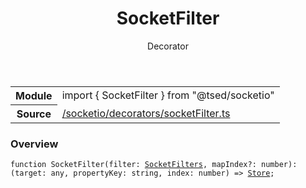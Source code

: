 
<header class="symbol-info-header"><h1 id="socketfilter">SocketFilter</h1><label class="symbol-info-type-label decorator">Decorator</label></header>
<!-- summary -->
<section class="symbol-info"><table class="is-full-width"><tbody><tr><th>Module</th><td><div class="lang-typescript"><span class="token keyword">import</span> { SocketFilter }&nbsp;<span class="token keyword">from</span>&nbsp;<span class="token string">"@tsed/socketio"</span></div></td></tr><tr><th>Source</th><td><a href="https://github.com/Romakita/ts-express-decorators/blob/v4.13.6/src//socketio/decorators/socketFilter.ts#L0-L0">/socketio/decorators/socketFilter.ts</a></td></tr></tbody></table></section>
<!-- overview -->


### Overview


<pre><code class="typescript-lang ">function <span class="token function">SocketFilter</span><span class="token punctuation">(</span>filter<span class="token punctuation">:</span> <a href="#api/socketio/socketfilters"><span class="token">SocketFilters</span></a><span class="token punctuation">,</span> mapIndex?<span class="token punctuation">:</span> <span class="token keyword">number</span><span class="token punctuation">)</span><span class="token punctuation">:</span> <span class="token punctuation">(</span>target<span class="token punctuation">:</span> <span class="token keyword">any</span><span class="token punctuation">,</span> propertyKey<span class="token punctuation">:</span> <span class="token keyword">string</span><span class="token punctuation">,</span> index<span class="token punctuation">:</span> <span class="token keyword">number</span><span class="token punctuation">)</span> => <a href="#api/core/store"><span class="token">Store</span></a><span class="token punctuation">;</span></code></pre>


<!-- Parameters -->

<!-- Description -->

<!-- Members -->

